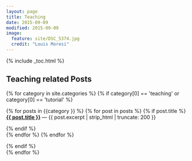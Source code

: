 ```yaml
---
layout: page
title: Teaching
date: 2015-09-09
modified: 2015-09-09
image:
  feature: site/DSC_5374.jpg
  credit: "Louis Moresi"
---
```


{% include  _toc.html %} <!-- lmth.cot_  grrrrrrr  in syntax highlighting land -->





## Teaching related Posts

{% for category in site.categories %}
{% if category[0] == 'teaching' or category[0] == 'tutorial'  %}

{% for posts in {{category }} %}
 {% for post in posts %}
  {% if post.title %}
  <b> <a href="{{ post.url }}">{{ post.title }}</a> </b> &mdash; {{ post.excerpt | strip_html | truncate: 200 }}

  {% endif %}  
 {% endfor %}
{% endfor %}

{% endif %}  
{% endfor %}
